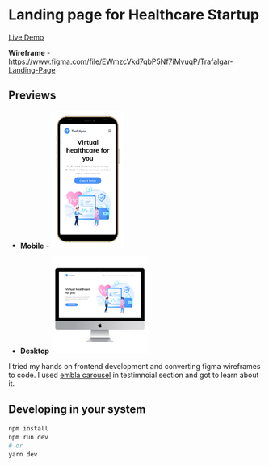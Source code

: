 # Landing page for Healthcare Startup

[Live Demo](https://healthcare-design-to-code-nextjs.vercel.app/)

**Wireframe** -
https://www.figma.com/file/EWmzcVkd7qbP5Nf7iMvuqP/Trafalgar-Landing-Page

## Previews

-   **Mobile** -
    <img src="./public/assets/previews/phone.png" width="30%" />

-   **Desktop**
    <img src="./public/assets/previews/desktop.png" width="40%"/>

I tried my hands on frontend development and converting figma wireframes to code.
I used [embla carousel](https://www.embla-carousel.com/) in testimnoial section and got to learn about it.

## Developing in your system

```bash
npm install
npm run dev
# or
yarn dev
```
